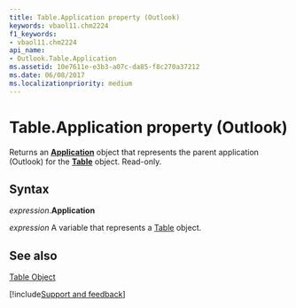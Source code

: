 ```yaml
---
title: Table.Application property (Outlook)
keywords: vbaol11.chm2224
f1_keywords:
- vbaol11.chm2224
api_name:
- Outlook.Table.Application
ms.assetid: 10e7611e-e3b3-a07c-da85-f8c270a37212
ms.date: 06/08/2017
ms.localizationpriority: medium
---
```



# Table.Application property (Outlook)

Returns an **[Application](Outlook.Application.md)** object that represents the parent application (Outlook) for the **[Table](Outlook.Table.md)** object. Read-only.


## Syntax

_expression_.**Application**

_expression_ A variable that represents a [Table](Outlook.Table.md) object.


## See also


[Table Object](Outlook.Table.md)

[!include[Support and feedback](~/includes/feedback-boilerplate.md)]